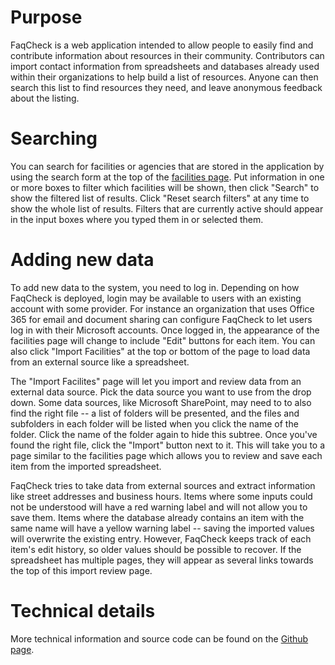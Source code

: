 # Purpose

FaqCheck is a web application intended to allow people to easily find and contribute information about resources in their community. Contributors can import contact information from spreadsheets and databases already used within their organizations to help build a list of resources. Anyone can then search this list to find resources they need, and leave anonymous feedback about the listing.

# Searching

You can search for facilities or agencies that are stored in the application by using the search form at the top of the [facilities page](/live/facilities). Put information in one or more boxes to filter which facilities will be shown, then click "Search" to show the filtered list of results. Click "Reset search filters" at any time to show the whole list of results. Filters that are currently active should appear in the input boxes where you typed them in or selected them.

# Adding new data

To add new data to the system, you need to log in. Depending on how FaqCheck is deployed, login may be available to users with an existing account with some provider. For instance an organization that uses Office 365 for email and document sharing can configure FaqCheck to let users log in with their Microsoft accounts. Once logged in, the appearance of the facilities page will change to include "Edit" buttons for each item. You can also click "Import Facilities" at the top or bottom of the page to load data from an external source like a spreadsheet.

The "Import Facilites" page will let you import and review data from an external data source. Pick the data source you want to use from the drop down. Some data sources, like Microsoft SharePoint, may need to to also find the right file -- a list of folders will be presented, and the files and subfolders in each folder will be listed when you click the name of the folder. Click the name of the folder again to hide this subtree. Once you've found the right file, click the "Import" button next to it. This will take you to a page similar to the facilities page which allows you to review and save each item from the imported spreadsheet.

FaqCheck tries to take data from external sources and extract information like street addresses and business hours. Items where some inputs could not be understood will have a red warning label and will not allow you to save them. Items where the database already contains an item with the same name will have a yellow warning label -- saving the imported values will overwrite the existing entry. However, FaqCheck keeps track of each item's edit history, so older values should be possible to recover. If the spreadsheet has multiple pages, they will appear as several links towards the top of this import review page.

# Technical details

More technical information and source code can be found on the [Github page](https://github.com/csboling/faqcheck).
